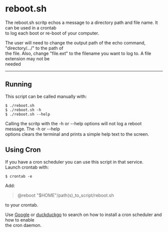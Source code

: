# reboot.sh

The reboot.sh scritp echos a message to a directory path and file name. It can be used in a crontab<br>
to log each boot or re-boot of your computer.<br>

The user will need to change the output path of the echo command, "directory/.../" to the path of<br>
the file. Also, change "file.ext" to the filename you want to log to. A file extension may not be<br>
needed<br>

---
## Running

This script can be called manually with:

```
$ ./reboot.sh
$ ./reboot.sh -h
$ ./reboot.sh --help
```

Calling the scritp with the -h or --help options will not log a reboot message. The -h or --help<br>
options clears the terminal and prints a simple help text to the screen.

## Using Cron

If you have a cron scheduler you can use this script in that service.<br>
Launch crontab with:

```
$ crontab -e
```

Add:

> @reboot "$HOME"/path(s)_to_script/reboot.sh

to your crontab.<br>

Use [Google](https://www.google.com) or [duckduckgo](https://www.duckduckgo.com) to search on how to install a cron scheduler and how to enable<br>
the cron daemon.
